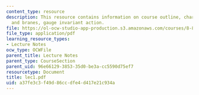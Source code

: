 ```yaml
---
content_type: resource
description: This resource contains information on course outline, charged strings
  and branes, gauge invariant action.
file: https://ol-ocw-studio-app-production.s3.amazonaws.com/courses/8-871-selected-topics-in-theoretical-particle-physics-branes-and-gauge-theory-dynamics-fall-2004/a37fe3c3f49d86ccdfe4d417e21c934a_lec1.pdf
file_type: application/pdf
learning_resource_types:
- Lecture Notes
ocw_type: OCWFile
parent_title: Lecture Notes
parent_type: CourseSection
parent_uid: 96e66129-3853-35d0-be3a-cc5590d75ef7
resourcetype: Document
title: lec1.pdf
uid: a37fe3c3-f49d-86cc-dfe4-d417e21c934a
---
```

